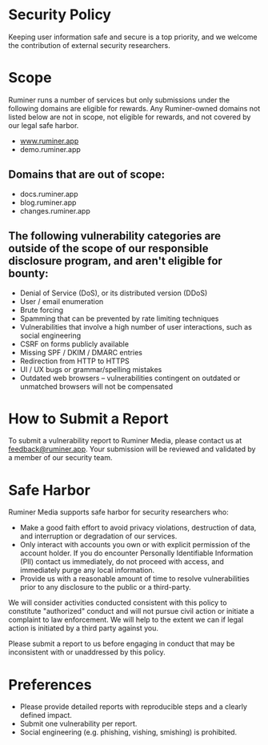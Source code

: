 # Security Policy

Keeping user information safe and secure is a top priority, and we welcome the contribution of external security researchers.

# Scope

Ruminer runs a number of services but only submissions under the following domains are eligible for rewards. Any Ruminer-owned domains not listed below are not in scope, not eligible for rewards, and not covered by our legal safe harbor.

- www.ruminer.app
- demo.ruminer.app

## Domains that are out of scope:

- docs.ruminer.app
- blog.ruminer.app
- changes.ruminer.app

## The following vulnerability categories are outside of the scope of our responsible disclosure program, and aren't eligible for bounty:

- Denial of Service (DoS), or its distributed version (DDoS)
- User / email enumeration
- Brute forcing
- Spamming that can be prevented by rate limiting techniques
- Vulnerabilities that involve a high number of user interactions, such as social engineering
- CSRF on forms publicly available
- Missing SPF / DKIM / DMARC entries
- Redirection from HTTP to HTTPS
- UI / UX bugs or grammar/spelling mistakes
- Outdated web browsers – vulnerabilities contingent on outdated or unmatched browsers will not be compensated

# How to Submit a Report

To submit a vulnerability report to Ruminer Media, please contact us at feedback@ruminer.app. Your submission will be reviewed and validated by a member of our security team.

# Safe Harbor

Ruminer Media supports safe harbor for security researchers who:

- Make a good faith effort to avoid privacy violations, destruction of data, and interruption or degradation of our services.
- Only interact with accounts you own or with explicit permission of the account holder. If you do encounter Personally Identifiable Information (PII) contact us immediately, do not proceed with access, and immediately purge any local information.
- Provide us with a reasonable amount of time to resolve vulnerabilities prior to any disclosure to the public or a third-party.

We will consider activities conducted consistent with this policy to constitute "authorized" conduct and will not pursue civil action or initiate a complaint to law enforcement. We will help to the extent we can if legal action is initiated by a third party against you.

Please submit a report to us before engaging in conduct that may be inconsistent with or unaddressed by this policy.

# Preferences

- Please provide detailed reports with reproducible steps and a clearly defined impact.
- Submit one vulnerability per report.
- Social engineering (e.g. phishing, vishing, smishing) is prohibited.

